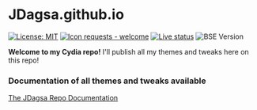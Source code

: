 # JDagsa.github.io
[![License: MIT](https://img.shields.io/badge/License-MIT-yellow.svg)](https://github.com/JDagsa/JDagsa.github.io/blob/master/LICENSE.txt)  [![Icon requests - welcome](https://img.shields.io/badge/Icon%20requesters-welcome-yellow)](https://github.com/JDagsa/JDagsa.github.io/issues/new?assignees=&labels=icon-request&template=icon-request.md&title=App+Icon+for+%5BAPP%5D)  [![Live status](https://img.shields.io/badge/Repo-live%2C%20v2.0-brightgreen)](https://jdagsa.github.io/)  ![BSE Version](https://img.shields.io/badge/BigSurExpanded-v0.2.1-brightgreen)  

**Welcome to my Cydia repo!**
I'll publish all my themes and tweaks here on this repo!

### Documentation of all themes and tweaks available
[The JDagsa Repo Documentation](https://www.github.com/JDagsa/JDagsa.github.io/wiki)

